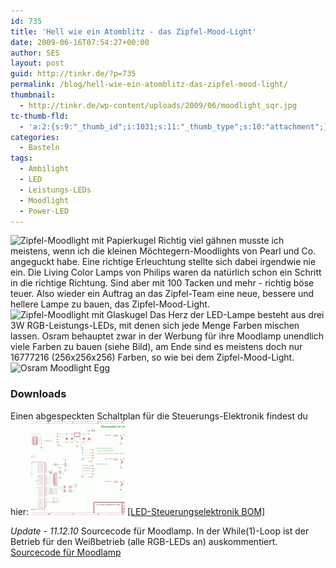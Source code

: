 ```yaml
---
id: 735
title: 'Hell wie ein Atomblitz - das Zipfel-Mood-Light'
date: 2009-06-16T07:54:27+00:00
author: SES
layout: post
guid: http://tinkr.de/?p=735
permalink: /blog/hell-wie-ein-atomblitz-das-zipfel-mood-light/
thumbnail:
  - http://tinkr.de/wp-content/uploads/2009/06/moodlight_sqr.jpg
tc-thumb-fld:
  - 'a:2:{s:9:"_thumb_id";i:1031;s:11:"_thumb_type";s:10:"attachment";}'
categories:
  - Basteln
tags:
  - Ambilight
  - LED
  - Leistungs-LEDs
  - Moodlight
  - Power-LED
---
```

<img loading="lazy" src="/assets/2009/06/moodlight_on1.jpg" alt="Zipfel-Moodlight mit Papierkugel" title="Zipfel-Moodlight mit Papierkugel"    srcset="/assets/2009/06/moodlight_on1.jpg 606w, /assets/2009/06/moodlight_on1-300x222.jpg 300w" sizes="(max-width: 606px) 100vw, 606px" />
Richtig viel gähnen musste ich meistens, wenn ich die kleinen Möchtegern-Moodlights von Pearl und Co. angeguckt habe. Eine richtige Erleuchtung stellte sich dabei irgendwie nie ein. Die Living Color Lamps von Philips waren da natürlich schon ein Schritt in die richtige Richtung. Sind aber mit 100 Tacken und mehr - richtig böse teuer. Also wieder ein Auftrag an das Zipfel-Team eine neue, bessere und hellere Lampe zu bauen, das Zipfel-Mood-Light.
<img loading="lazy" src="/assets/2009/06/moodlight_on2.jpg" alt="Zipfel-Moodlight mit Glaskugel" title="Zipfel-Moodlight mit Glaskugel"    srcset="/assets/2009/06/moodlight_on2.jpg 606w, /assets/2009/06/moodlight_on2-300x217.jpg 300w" sizes="(max-width: 606px) 100vw, 606px" />
Das Herz der LED-Lampe besteht aus drei 3W RGB-Leistungs-LEDs, mit denen sich jede Menge Farben mischen lassen. Osram behauptet zwar in der Werbung für ihre Moodlamp unendlich viele Farben zu bauen (siehe Bild), am Ende sind es meistens doch nur 16777216 (256x256x256) Farben, so wie bei dem Zipfel-Mood-Light.

<img loading="lazy" src="/assets/2009/06/osram_moodlightegg.jpg" alt="Osram Moodlight Egg" title="Osram Moodlight Egg"    srcset="/assets/2009/06/osram_moodlightegg.jpg 606w, /assets/2009/06/osram_moodlightegg-300x225.jpg 300w" sizes="(max-width: 606px) 100vw, 606px" />

### Downloads

Einen abgespeckten Schaltplan für die Steuerungs-Elektronik findest du hier:
[<img loading="lazy" src="/assets/2009/06/LED_steuerung-150x150.png" alt="LED-Steuerungselektronik Schaltplan" title="LED-Steuerungselektronik Schaltplan"    />](/assets/2009/06/LED_steuerung.png)
[[LED-Steuerungselektronik BOM]](/assets/2009/06/LED_steuerung_bom.txt)

_Update - 11.12.10_
Sourcecode für Moodlamp. In der While(1)-Loop ist der Betrieb für den Weißbetrieb (alle RGB-LEDs an) auskommentiert.
[Sourcecode für Moodlamp](/assets/2009/06/RGB_HBLED_090807.zip)

